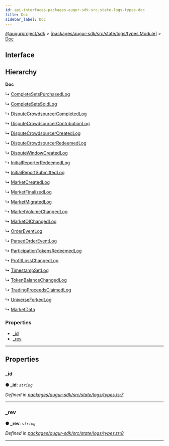 ```yaml
---
id: api-interfaces-packages-augur-sdk-src-state-logs-types-doc
title: Doc
sidebar_label: Doc
---
```


[@augurproject/sdk](api-readme.md) > [[packages/augur-sdk/src/state/logs/types Module]](api-modules-packages-augur-sdk-src-state-logs-types-module.md) > [Doc](api-interfaces-packages-augur-sdk-src-state-logs-types-doc.md)

## Interface

## Hierarchy

**Doc**

↳  [CompleteSetsPurchasedLog](api-interfaces-packages-augur-sdk-src-state-logs-types-completesetspurchasedlog.md)

↳  [CompleteSetsSoldLog](api-interfaces-packages-augur-sdk-src-state-logs-types-completesetssoldlog.md)

↳  [DisputeCrowdsourcerCompletedLog](api-interfaces-packages-augur-sdk-src-state-logs-types-disputecrowdsourcercompletedlog.md)

↳  [DisputeCrowdsourcerContributionLog](api-interfaces-packages-augur-sdk-src-state-logs-types-disputecrowdsourcercontributionlog.md)

↳  [DisputeCrowdsourcerCreatedLog](api-interfaces-packages-augur-sdk-src-state-logs-types-disputecrowdsourcercreatedlog.md)

↳  [DisputeCrowdsourcerRedeemedLog](api-interfaces-packages-augur-sdk-src-state-logs-types-disputecrowdsourcerredeemedlog.md)

↳  [DisputeWindowCreatedLog](api-interfaces-packages-augur-sdk-src-state-logs-types-disputewindowcreatedlog.md)

↳  [InitialReporterRedeemedLog](api-interfaces-packages-augur-sdk-src-state-logs-types-initialreporterredeemedlog.md)

↳  [InitialReportSubmittedLog](api-interfaces-packages-augur-sdk-src-state-logs-types-initialreportsubmittedlog.md)

↳  [MarketCreatedLog](api-interfaces-packages-augur-sdk-src-state-logs-types-marketcreatedlog.md)

↳  [MarketFinalizedLog](api-interfaces-packages-augur-sdk-src-state-logs-types-marketfinalizedlog.md)

↳  [MarketMigratedLog](api-interfaces-packages-augur-sdk-src-state-logs-types-marketmigratedlog.md)

↳  [MarketVolumeChangedLog](api-interfaces-packages-augur-sdk-src-state-logs-types-marketvolumechangedlog.md)

↳  [MarketOIChangedLog](api-interfaces-packages-augur-sdk-src-state-logs-types-marketoichangedlog.md)

↳  [OrderEventLog](api-interfaces-packages-augur-sdk-src-state-logs-types-ordereventlog.md)

↳  [ParsedOrderEventLog](api-interfaces-packages-augur-sdk-src-state-logs-types-parsedordereventlog.md)

↳  [ParticipationTokensRedeemedLog](api-interfaces-packages-augur-sdk-src-state-logs-types-participationtokensredeemedlog.md)

↳  [ProfitLossChangedLog](api-interfaces-packages-augur-sdk-src-state-logs-types-profitlosschangedlog.md)

↳  [TimestampSetLog](api-interfaces-packages-augur-sdk-src-state-logs-types-timestampsetlog.md)

↳  [TokenBalanceChangedLog](api-interfaces-packages-augur-sdk-src-state-logs-types-tokenbalancechangedlog.md)

↳  [TradingProceedsClaimedLog](api-interfaces-packages-augur-sdk-src-state-logs-types-tradingproceedsclaimedlog.md)

↳  [UniverseForkedLog](api-interfaces-packages-augur-sdk-src-state-logs-types-universeforkedlog.md)

↳  [MarketData](api-interfaces-packages-augur-sdk-src-state-logs-types-marketdata.md)

### Properties

* [_id](api-interfaces-packages-augur-sdk-src-state-logs-types-doc.md#_id)
* [_rev](api-interfaces-packages-augur-sdk-src-state-logs-types-doc.md#_rev)

---

## Properties

<a id="_id"></a>

###  _id

**● _id**: *`string`*

*Defined in [packages/augur-sdk/src/state/logs/types.ts:7](https://github.com/AugurProject/augur/blob/b4365d6894/packages/augur-sdk/src/state/logs/types.ts#L7)*

___
<a id="_rev"></a>

###  _rev

**● _rev**: *`string`*

*Defined in [packages/augur-sdk/src/state/logs/types.ts:8](https://github.com/AugurProject/augur/blob/b4365d6894/packages/augur-sdk/src/state/logs/types.ts#L8)*

___

